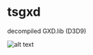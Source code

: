 # tsgxd
 
decompiled GXD.lib (D3D9)
 
![alt text](https://github.com/DOSexample/tsgxd/blob/main/screenshot/s.png?raw=true)